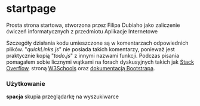 # startpage 
Prosta strona startowa, stworzona przez Filipa Dubiaho jako zaliczenie ćwiczeń informatycznych z przedmiotu Aplikacje Internetowe

Szczegóły działania kodu umieszczone są w komentarzach odpowiednich plików. 
"*quickLinks.js*" nie posiada takich komentarzy, ponieważ jest praktycznie kopią "*todo.js*" z innymi nazwami funkcji.
Podczas pisania pomagałem sobie licznymi wątkami na forach dyskusyjnych takich jak [Stack Overflow](https://stackoverflow.com/), stroną [W3Schools](https://www.w3schools.com/) oraz [dokumentacją Bootstrapa](https://getbootstrap.com/docs/5.0/getting-started/introduction/).

### Użytkowanie 

**spacja** skupia przeglądarkę na wyszukiwarce
